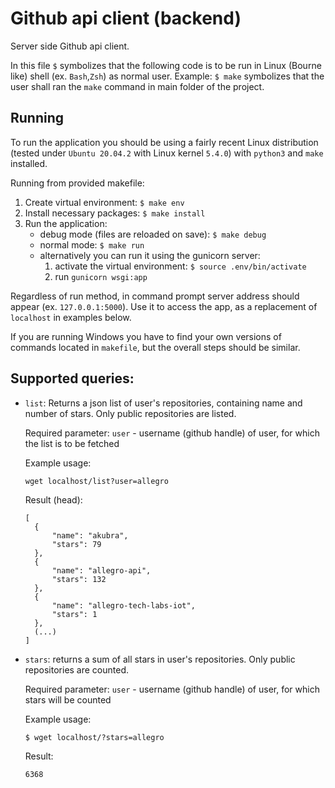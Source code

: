 # Github api client (backend)

Server side Github api client.

In this file `$` symbolizes that the following code is to be run in Linux (Bourne like) shell (ex. `Bash`,`Zsh`) as normal user. Example: `$ make` symbolizes that the user shall ran the `make` command in main folder of the project.

## Running

To run the application you should be using a fairly recent Linux distribution (tested under `Ubuntu 20.04.2` with Linux kernel `5.4.0`) with `python3` and `make` installed.

Running from provided makefile:

1. Create virtual environment: `$ make env`
2. Install necessary packages: `$ make install`
3. Run the application:
   - debug mode (files are reloaded on save): `$ make debug`
   - normal mode: `$ make run`
   - alternatively you can run it using the gunicorn server:
     1. activate the virtual environment: `$ source .env/bin/activate`
     2. run `gunicorn wsgi:app`

Regardless of run method, in command prompt server address should appear (ex. `127.0.0.1:5000`). Use it to access the app, as a replacement of `localhost` in examples below.

If you are running Windows you have to find your own versions of commands located in `makefile`, but the overall steps should be similar.

## Supported queries:

- `list`:
  Returns a json list of user's repositories, containing name and number of stars. Only public repositories are listed.

  Required parameter: `user` - username (github handle) of user, for which the list is to be fetched

  Example usage:

  `wget localhost/list?user=allegro`

  Result (head):

  ```
  [
    {
        "name": "akubra",
        "stars": 79
    },
    {
        "name": "allegro-api",
        "stars": 132
    },
    {
        "name": "allegro-tech-labs-iot",
        "stars": 1
    },
    (...)
  ]
  ```

- `stars`:
  returns a sum of all stars in user's repositories. Only public repositories are counted.

  Required parameter: `user` - username (github handle) of user, for which stars will be counted

  Example usage:

  `$ wget localhost/?stars=allegro`

  Result:

  ```
  6368
  ```
